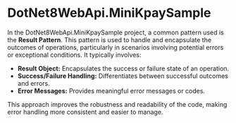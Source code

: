 # DotNet8WebApi.MiniKpaySample

In the DotNet8WebApi.MiniKpaySample project, a common pattern used is the **Result Pattern**. This pattern is used to handle and encapsulate the outcomes of operations, particularly in scenarios involving potential errors or exceptional conditions. It typically involves:

- **Result Object:** Encapsulates the success or failure state of an operation.
- **Success/Failure Handling:** Differentiates between successful outcomes and errors.
- **Error Messages:** Provides meaningful error messages or codes.

This approach improves the robustness and readability of the code, making error handling more consistent and easier to manage. 
